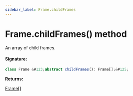 ```yaml
---
sidebar_label: Frame.childFrames
---
```


# Frame.childFrames() method

An array of child frames.

#### Signature:

```typescript
class Frame &#123;abstract childFrames(): Frame[];&#125;
```

**Returns:**

[Frame](./puppeteer.frame.md)\[\]
